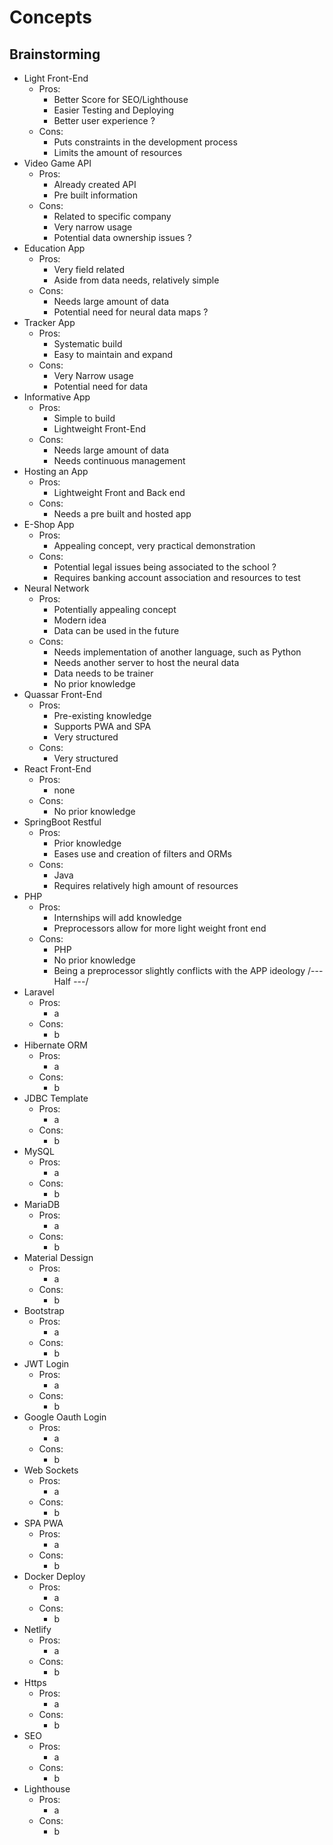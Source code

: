 

# Concepts

## Brainstorming
 - Light Front-End
	 - Pros:
		 - Better Score for SEO/Lighthouse
		 - Easier Testing and Deploying
		 - Better user experience ?
	 - Cons:
		 - Puts constraints in the development process
		 - Limits the amount of resources
 - Video Game API
	 - Pros:
		 - Already created API
		 - Pre built information
	 - Cons:
		 - 	 Related to specific company
		 - Very narrow usage
		 - Potential data ownership issues ?
 - Education App
	 - Pros:
		 - Very field related
		 - Aside from data needs, relatively simple
	 - Cons:
		 - Needs large amount of data
		 - Potential need for neural data maps ?
 - Tracker App
	 - Pros:
		 - Systematic build
		 - Easy to maintain and expand
	 - Cons:
		 - Very Narrow usage
		 - Potential need for data 
 - Informative App
	 - Pros:
		 - Simple to build
		 - Lightweight Front-End
	 - Cons:
		 - Needs large amount of data
		 - Needs continuous management
 - Hosting an App
	 - Pros:
		 - Lightweight Front and Back end
	 - Cons:
		 - Needs a pre built and hosted app
 - E-Shop App
	 - Pros:
		 - Appealing concept, very practical demonstration
	 - Cons:
		 - Potential legal issues being associated to the school ?
		 - Requires banking account association and resources to test
 - Neural Network 
	 - Pros:
		 - Potentially appealing concept
		 - Modern idea
		 - Data can be used in the future
	 - Cons:
		 - Needs implementation of another language, such as Python
		 - Needs another server to  host the neural data
		 - Data needs to be trainer
		 - No prior knowledge
 - Quassar Front-End
	 - Pros:
		 - Pre-existing knowledge
		 - Supports PWA and SPA
		 - Very structured
	 - Cons:
		 - Very structured
 - React Front-End
	 - Pros:
		 - none
	 - Cons:
		 - No prior knowledge
 - SpringBoot Restful
	 - Pros:
		 - Prior knowledge
		 - Eases use and creation of filters and ORMs
	 - Cons:
		 - Java
		 - Requires relatively high amount of resources
 - PHP 
	 - Pros:
		 - Internships will add knowledge
		 - Preprocessors allow for more light weight front end
	 - Cons:
		 - PHP
		 - No prior knowledge
		 - Being a preprocessor slightly conflicts with the APP ideology
/--- Half ---/
 - Laravel
	 - Pros:
		 - a
	 - Cons:
		 - b
 - Hibernate ORM
	 - Pros:
		 - a
	 - Cons:
		 - b
 - JDBC Template
	 - Pros:
		 - a
	 - Cons:
		 - b
 - MySQL
	 - Pros:
		 - a
	 - Cons:
		 - b
 - MariaDB
	 - Pros:
		 - a
	 - Cons:
		 - b
 - Material Dessign
	 - Pros:
		 - a
	 - Cons:
		 - b
 - Bootstrap
	 - Pros:
		 - a
	 - Cons:
		 - b
 - JWT Login
	 - Pros:
		 - a
	 - Cons:
		 - b
 - Google Oauth Login
	 - Pros:
		 - a
	 - Cons:
		 - b
 - Web Sockets
	 - Pros:
		 - a
	 - Cons:
		 - b
 - SPA PWA
	 - Pros:
		 - a
	 - Cons:
		 - b
 - Docker Deploy
	 - Pros:
		 - a
	 - Cons:
		 - b
 - Netlify
	 - Pros:
		 - a
	 - Cons:
		 - b
 - Https
	 - Pros:
		 - a
	 - Cons:
		 - b
 - SEO
	 - Pros:
		 - a
	 - Cons:
		 - b
 - Lighthouse
	 - Pros:
		 - a
	 - Cons:
		 - b


